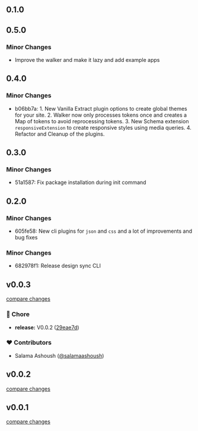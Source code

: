 ## 0.1.0

## 0.5.0

### Minor Changes

- Improve the walker and make it lazy and add example apps

## 0.4.0

### Minor Changes

- b06bb7a: 1. New Vanilla Extract plugin options to create global themes for your site. 2. Walker now only processes tokens once and creates a Map of tokens to avoid reprocessing tokens. 3. New Schema extension `responsiveExtension` to create responsive styles using media queries. 4. Refactor and Cleanup of the plugins.

## 0.3.0

### Minor Changes

- 51a1587: Fix package installation during init command

## 0.2.0

### Minor Changes

- 605fe58: New cli plugins for `json` and `css` and a lot of improvements and bug fixes

### Minor Changes

- 682978f1: Release design sync CLI

## v0.0.3

[compare changes](https://github.com/salamaashoush/design-sync/compare/v0.0.1...v0.0.3)

### 🏡 Chore

- **release:** V0.0.2 ([29eae7d](https://github.com/salamaashoush/design-sync/commit/29eae7d))

### ❤️ Contributors

- Salama Ashoush ([@salamaashoush](http://github.com/salamaashoush))

## v0.0.2

[compare changes](https://github.com/salamaashoush/design-sync/compare/v0.0.1...v0.0.2)

## v0.0.1

[compare changes](https://github.com/salamaashoush/design-sync/compare/v0.0.2...v0.0.1)
